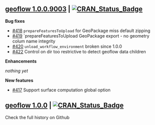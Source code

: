 
## [geoflow 1.0.0.9003](https://github.com/r-geoflow/geoflow) | [![CRAN_Status_Badge](https://img.shields.io/badge/CRAN-unavailable-red.svg)](https://github.com/r-geoflow/geoflow)

**Bug fixes**

* [#418](https://github.com/r-geoflow/geoflow/issues/418) `prepareFeaturesToUpload` for GeoPackage miss default zipping
* [#419](https://github.com/r-geoflow/geoflow/issues/419) `prepareFeaturesToUpload GeoPackage export - no geometry colum name integrity
* [#420](https://github.com/r-geoflow/geoflow/issues/420) `unload_workflow_environment` broken since 1.0.0
* [#422](https://github.com/r-geoflow/geoflow/issues/422) Control on dir too restrictive to detect geoflow data children

**Enhancements**

_nothing yet_

**New features**

* [#417](https://github.com/r-geoflow/geoflow/issues/417) Support surface computation global option


## [geoflow 1.0.0](https://cran.r-project.org/package=geoflow) | [![CRAN_Status_Badge](https://img.shields.io/badge/CRAN-published-blue.svg)](https://cran.r-project.org/package=geoflow)

Check the full history on Github